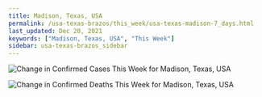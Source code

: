 ```yaml
---
title: Madison, Texas, USA
permalink: /usa-texas-brazos/this_week/usa-texas-madison-7_days.html
last_updated: Dec 20, 2021
keywords: ["Madison, Texas, USA", "This Week"]
sidebar: usa-texas-brazos_sidebar
---
```


![Change in Confirmed Cases This Week for Madison, Texas, USA](/covid_tracker/images/graphs/usa-texas-madison-delta_confirmed-7_days_graph.png)

![Change in Confirmed Deaths This Week for Madison, Texas, USA](/covid_tracker/images/graphs/usa-texas-madison-delta_deaths-7_days_graph.png)
